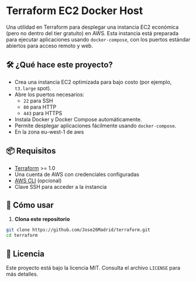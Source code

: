 # Terraform EC2 Docker Host

Una utilidad en Terraform para desplegar una instancia EC2 económica (pero no dentro del tier gratuito) en AWS. Esta instancia está preparada para ejecutar aplicaciones usando `docker-compose`, con los puertos estándar abiertos para acceso remoto y web.

## 🛠️ ¿Qué hace este proyecto?

- Crea una instancia EC2 optimizada para bajo costo (por ejemplo, `t3.large` spot).
- Abre los puertos necesarios: 
  - `22` para SSH
  - `80` para HTTP
  - `443` para HTTPS
- Instala Docker y Docker Compose automáticamente.
- Permite desplegar aplicaciones fácilmente usando `docker-compose`.
- En la zona eu-west-1 de aws

## 📦 Requisitos

- [Terraform](https://www.terraform.io/downloads.html) >= 1.0
- Una cuenta de AWS con credenciales configuradas
- [AWS CLI](https://docs.aws.amazon.com/cli/latest/userguide/install-cliv2.html) (opcional)
- Clave SSH para acceder a la instancia

## 🚀 Cómo usar

1. **Clona este repositorio**

```bash
git clone https://github.com/Jose26Madrid/terraform.git
cd terraform

```

## 📄 Licencia

Este proyecto está bajo la licencia MIT. Consulta el archivo `LICENSE` para más detalles.